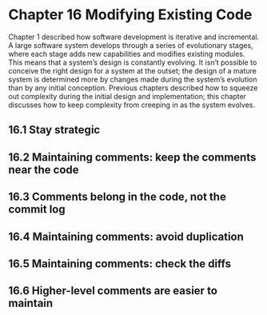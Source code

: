 # Chapter 16 Modifying Existing Code

Chapter 1 described how software development is iterative and incremental. A large software system develops through a series of evolutionary stages, where each stage adds new capabilities and modifies existing modules. This means that a system’s design is constantly evolving. It isn’t possible to conceive the right design for a system at the outset; the design of a mature system is determined more by changes made during the system’s evolution than by any initial conception. Previous chapters described how to squeeze out complexity during the initial design and implementation; this chapter discusses how to keep complexity from creeping in as the system evolves.

## 16.1 Stay strategic

## 16.2 Maintaining comments: keep the comments near the code

## 16.3 Comments belong in the code, not the commit log

## 16.4 Maintaining comments: avoid duplication

## 16.5 Maintaining comments: check the diffs

## 16.6 Higher-level comments are easier to maintain
